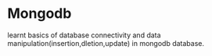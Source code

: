# Mongodb
learnt basics of database connectivity and data manipulation(insertion,dletion,update) in mongodb database. 
